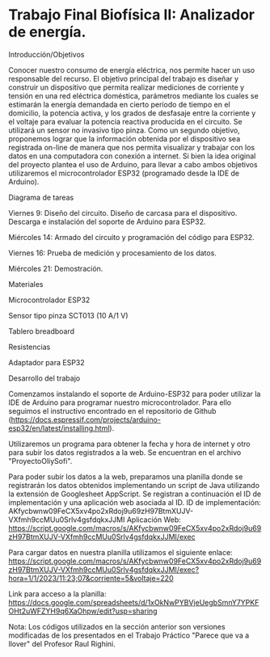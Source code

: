 # Trabajo Final Biofísica II: Analizador de energía. 

Introducción/Objetivos

Conocer nuestro consumo de energía eléctrica, nos permite hacer un uso responsable del recurso.
El objetivo principal del trabajo es diseñar y construir un dispositivo que permita realizar mediciones de corriente y tensión 
en una red eléctrica doméstica, parámetros mediante los cuales se estimarán la energía demandada en cierto período de tiempo en el 
domicilio, la potencia activa, y los grados de desfasaje entre la corriente y el voltaje para evaluar la potencia reactiva producida
en el circuito. Se utilizará un sensor no invasivo tipo pinza.
Como un segundo objetivo, proponemos lograr que la información obtenida por el dispositivo sea registrada on-line de 
manera que nos permita visualizar y trabajar con los datos en una computadora con conexión a internet.
Si bien la idea original del proyecto plantea el uso de Arduino, para llevar a cabo ambos objetivos utilizaremos el microcontrolador ESP32 (programado desde la IDE de Arduino). 

Diagrama de tareas 

Viernes 9:	Diseño del circuito. Diseño de carcasa para el dispositivo. Descarga e instalación del soporte de Arduino
para ESP32. 

Miércoles 14:	Armado del circuito y programación del código para ESP32.

Viernes 16:	Prueba de medición y procesamiento de los datos.

Miércoles 21:	Demostración.

Materiales 

Microcontrolador ESP32

Sensor tipo pinza SCT013 (10 A/1 V)

Tablero breadboard

Resistencias

Adaptador para ESP32

Desarrollo del trabajo 

Comenzamos instalando el soporte de Arduino-ESP32 para poder utilizar la IDE de Arduino para programar nuestro microcontrolador. Para
ello seguimos el instructivo encontrado en el repositorio de Github (https://docs.espressif.com/projects/arduino-esp32/en/latest/installing.html). 

Utilizaremos un programa para obtener la fecha y hora de internet y otro para subir los datos registrados a la web. Se encuentran en el archivo "ProyectoOliySofi".

Para poder subir los datos a la web, preparamos una planilla donde se registrarán los datos obtenidos implementando un script de Java utilizando la extensión de Googlesheet AppScript. Se registran a continuación el ID de implementación y una aplicación web asociada al ID. 
ID de implementación: AKfycbwnw09FeCX5xv4po2xRdoj9u69zH97BtmXUJV-VXfmh9ccMUu0Srlv4gsfdqkxJJMI
Aplicación Web: https://script.google.com/macros/s/AKfycbwnw09FeCX5xv4po2xRdoj9u69zH97BtmXUJV-VXfmh9ccMUu0Srlv4gsfdqkxJJMI/exec

Para  cargar datos en nuestra planilla utilizamos el siguiente enlace: https://script.google.com/macros/s/AKfycbwnw09FeCX5xv4po2xRdoj9u69zH97BtmXUJV-VXfmh9ccMUu0Srlv4gsfdqkxJJMI/exec?hora=1/1/2023/11:23;07&corriente=5&voltaje=220 

Link para acceso a la planilla: https://docs.google.com/spreadsheets/d/1xOkNwPYBVjeUegbSmnY7YPKFOHt2uWFZYH9q6XaOhpw/edit?usp=sharing

Nota: Los códigos utilizados en la sección anterior son versiones modificadas de los presentados en el Trabajo Práctico "Parece que va a llover" del Profesor Raul Righini. 




